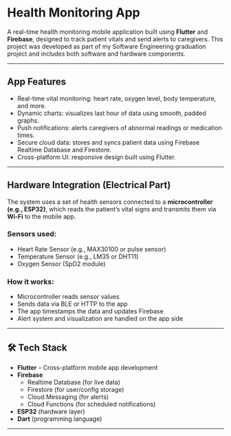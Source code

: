 # Health Monitoring App

A real-time health monitoring mobile application built using **Flutter** and **Firebase**, designed to track patient vitals and send alerts to caregivers. This project was developed as part of my Software Engineering graduation project and includes both software and hardware components.

---

##  App Features

-  Real-time vital monitoring: heart rate, oxygen level, body temperature, and more.
-  Dynamic charts: visualizes last hour of data using smooth, padded graphs.
-  Push notifications: alerts caregivers of abnormal readings or medication times.
-  Secure cloud data: stores and syncs patient data using Firebase Realtime Database and Firestore.
-  Cross-platform UI: responsive design built using Flutter.

---

##  Hardware Integration (Electrical Part)

The system uses a set of health sensors connected to a **microcontroller (e.g., ESP32)**, which reads the patient’s vital signs and transmits them via **Wi-Fi** to the mobile app.

### Sensors used:
- Heart Rate Sensor (e.g., MAX30100 or pulse sensor)
- Temperature Sensor (e.g., LM35 or DHT11)
- Oxygen Sensor (SpO2 module)

### How it works:
- Microcontroller reads sensor values
- Sends data via BLE or HTTP to the app
- The app timestamps the data and updates Firebase
- Alert system and visualization are handled on the app side

---

## 🛠️ Tech Stack

- **Flutter** – Cross-platform mobile app development
- **Firebase**
  - Realtime Database (for live data)
  - Firestore (for user/config storage)
  - Cloud Messaging (for alerts)
  - Cloud Functions (for scheduled notifications)
- **ESP32** (hardware layer)
- **Dart** (programming language)

---


